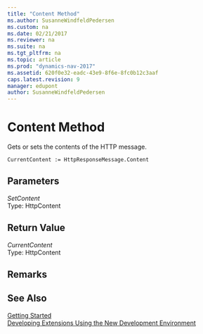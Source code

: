 ```yaml
---
title: "Content Method"
ms.author: SusanneWindfeldPedersen
ms.custom: na
ms.date: 02/21/2017
ms.reviewer: na
ms.suite: na
ms.tgt_pltfrm: na
ms.topic: article
ms.prod: "dynamics-nav-2017"
ms.assetid: 620f0e32-eadc-43e9-8f6e-8fc0b12c3aaf
caps.latest.revision: 9
manager: edupont
author: SusanneWindfeldPedersen
---
```


# Content Method
Gets or sets the contents of the HTTP message.

```
CurrentContent := HttpResponseMessage.Content
```
## Parameters
*SetContent*  
Type: HttpContent

## Return Value
*CurrentContent*  
Type: HttpContent

## Remarks

## See Also
[Getting Started](newdev-get-started.md)  
[Developing Extensions Using the New Development Environment](newdev-dev-overview.md)